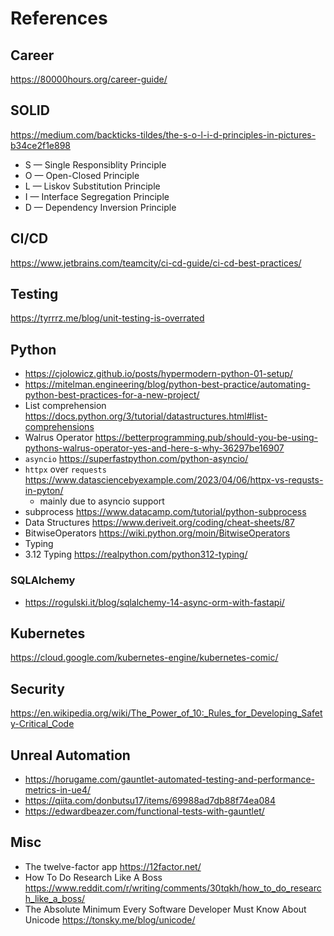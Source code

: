 # References

## Career

https://80000hours.org/career-guide/

## SOLID

https://medium.com/backticks-tildes/the-s-o-l-i-d-principles-in-pictures-b34ce2f1e898

- S — Single Responsiblity Principle
- O — Open-Closed Principle
- L — Liskov Substitution Principle
- I — Interface Segregation Principle
- D — Dependency Inversion Principle

## CI/CD

https://www.jetbrains.com/teamcity/ci-cd-guide/ci-cd-best-practices/

## Testing

https://tyrrrz.me/blog/unit-testing-is-overrated

## Python

- https://cjolowicz.github.io/posts/hypermodern-python-01-setup/
- https://mitelman.engineering/blog/python-best-practice/automating-python-best-practices-for-a-new-project/
- List comprehension https://docs.python.org/3/tutorial/datastructures.html#list-comprehensions
- Walrus Operator https://betterprogramming.pub/should-you-be-using-pythons-walrus-operator-yes-and-here-s-why-36297be16907
- `asyncio` https://superfastpython.com/python-asyncio/
- `httpx` over `requests` https://www.datasciencebyexample.com/2023/04/06/httpx-vs-requsts-in-pyton/
  - mainly due to asyncio support
- subprocess https://www.datacamp.com/tutorial/python-subprocess
- Data Structures https://www.deriveit.org/coding/cheat-sheets/87
- BitwiseOperators https://wiki.python.org/moin/BitwiseOperators
- Typing
- 3.12 Typing https://realpython.com/python312-typing/

### SQLAlchemy

- https://rogulski.it/blog/sqlalchemy-14-async-orm-with-fastapi/

## Kubernetes

https://cloud.google.com/kubernetes-engine/kubernetes-comic/

## Security

https://en.wikipedia.org/wiki/The_Power_of_10:_Rules_for_Developing_Safety-Critical_Code

## Unreal Automation

- https://horugame.com/gauntlet-automated-testing-and-performance-metrics-in-ue4/
- https://qiita.com/donbutsu17/items/69988ad7db88f74ea084
- https://edwardbeazer.com/functional-tests-with-gauntlet/

## Misc

- The twelve-factor app https://12factor.net/
- How To Do Research Like A Boss https://www.reddit.com/r/writing/comments/30tqkh/how_to_do_research_like_a_boss/
- The Absolute Minimum Every Software Developer Must Know About Unicode https://tonsky.me/blog/unicode/

